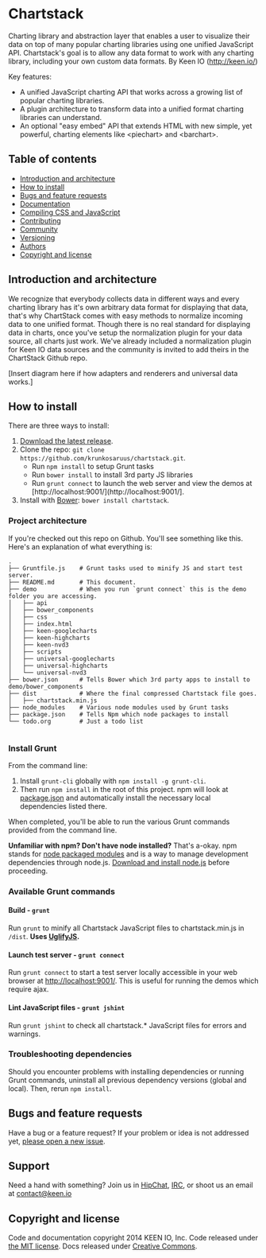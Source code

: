 # Chartstack

Charting library and abstraction layer that enables a user to visualize their data on top of many popular charting libraries using one unified JavaScript API. Chartstack's goal is to allow any data format to work with any charting library, including your own custom data formats. By Keen IO (http://keen.io/)

Key features:
- A unified JavaScript charting API that works across a growing list of popular charting libraries.
- A plugin architecture to transform data into a unified format charting libraries can understand.
- An optional "easy embed" API that extends HTML with new simple, yet powerful, charting elements like &lt;piechart> and &lt;barchart>.

## Table of contents

 - [Introduction and architecture](#introduction-and-architecture)
 - [How to install](#introduction-and-architecture)
 - [Bugs and feature requests](#bugs-and-feature-requests)
 - [Documentation](#documentation)
 - [Compiling CSS and JavaScript](#compiling-css-and-javascript)
 - [Contributing](#contributing)
 - [Community](#community)
 - [Versioning](#versioning)
 - [Authors](#authors)
 - [Copyright and license](#copyright-and-license)

## Introduction and architecture

We recognize that everybody collects data in different ways and every charting library has it's own arbitrary data format for displaying that data, that's why ChartStack comes with easy methods to normalize incoming data to one unified format. Though there is no real standard for displaying data in charts, once you've setup the normalization plugin for your data source, all charts just work.  We've already included a normalization plugin for Keen IO data sources and the community is invited to add theirs in the ChartStack Github repo.

[Insert diagram here if how adapters and renderers and universal data works.]

## How to install

There are three ways to install:

1. [Download the latest release](https://github.com/krunkosaurus/chartstack/releases/download/v0.0.1/chartstack.min.js).
2. Clone the repo: `git clone https://github.com/krunkosaruus/chartstack.git`.
	- Run `npm install` to setup Grunt tasks
	- Run `bower install` to install 3rd party JS libraries
	- Run `grunt connect` to launch the web server and view the demos at [http://localhost:9001/](http://localhost:9001/].
3. Install with [Bower](http://bower.io): `bower install chartstack`.

### Project architecture

If you're checked out this repo on Github. You'll see something like this. Here's an explanation of what everything is:

```
.
├── Gruntfile.js	# Grunt tasks used to minify JS and start test server.
├── README.md		# This document.
├── demo			# When you run `grunt connect` this is the demo folder you are accessing.
│   ├── api
│   ├── bower_components
│   ├── css
│   ├── index.html
│   ├── keen-googlecharts
│   ├── keen-highcharts
│   ├── keen-nvd3
│   ├── scripts
│   ├── universal-googlecharts
│   ├── universal-highcharts
│   └── universal-nvd3
├── bower.json		# Tells Bower which 3rd party apps to install to demo/bower_components
├── dist			# Where the final compressed Chartstack file goes.
│   ├── chartstack.min.js
├── node_modules	# Various node modules used by Grunt tasks
├── package.json	# Tells Npm which node packages to install
└── todo.org		# Just a todo list


```

### Install Grunt

From the command line:

1. Install `grunt-cli` globally with `npm install -g grunt-cli`.
2. Then run `npm install` in the root of this project. npm will look at [package.json](https://github.com/krunkosaurus/chartstack/blob/master/package.json) and automatically install the necessary local dependencies listed there.

When completed, you'll be able to run the various Grunt commands provided from the command line.

**Unfamiliar with npm? Don't have node installed?** That's a-okay. npm stands for [node packaged modules](http://npmjs.org/) and is a way to manage development dependencies through node.js. [Download and install node.js](http://nodejs.org/download/) before proceeding.

### Available Grunt commands

#### Build - `grunt`
Run `grunt` to minify all Chartstack JavaScript files to chartstack.min.js in `/dist`. **Uses [UglifyJS](http://lisperator.net/uglifyjs/).**

#### Launch test server - `grunt connect`
Run `grunt connect` to start a test server locally accessible in your web browser at [http://localhost:9001/](http://localhost:9001/).  This is useful for running the demos which require ajax.

#### Lint JavaScript files - `grunt jshint`
Run `grunt jshint` to check all chartstack.* JavaScript files for errors and warnings.

### Troubleshooting dependencies

Should you encounter problems with installing dependencies or running Grunt commands, uninstall all previous dependency versions (global and local). Then, rerun `npm install`.

## Bugs and feature requests

Have a bug or a feature request? If your problem or idea is not addressed yet, [please open a new issue](https://github.com/krunkosaurus/chartstack/issues/new).

## Support

Need a hand with something? Join us in [HipChat](http://users.keen.io/), [IRC](http://webchat.freenode.net/?channels=keen-io), or shoot us an email at [contact@keen.io](mailto:contact@keen.io)

## Copyright and license

Code and documentation copyright 2014 KEEN IO, Inc. Code released under [the MIT license](LICENSE). Docs released under [Creative Commons](docs/LICENSE).
